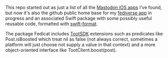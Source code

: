 This repo started out as just a list of all the [Mastodon iOS apps](iosapps.md) I've found, but now it's also the github public home base for my [fediverse app](https://fedicat.com/) in progress and an associated Swift package with some possibly useful reusable code, formatted with [swift-format](https://github.com/apple/swift-format).

The package Fedicat includes [TootSDK](https://github.com/technicat/TootSDK) extensions such as predicates like Post.isBoosted which treat nil as false (not always correct, sometimes a platform will just choose not supply a value in that context) and a more object-oriented interface like TootClient.boost(post).
